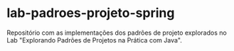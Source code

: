 # lab-padroes-projeto-spring
Repositório com as implementações dos padrões de projeto explorados no Lab "Explorando Padrões de Projetos na Prática com Java".
